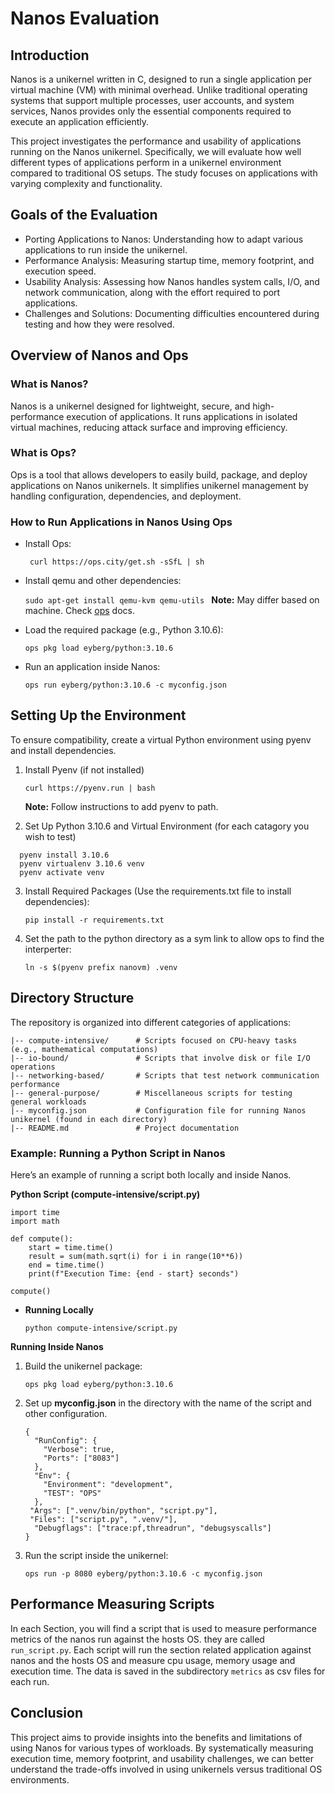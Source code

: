 # Nanos Evaluation

## Introduction

Nanos is a unikernel written in C, designed to run a single application per virtual machine (VM) with minimal overhead. Unlike traditional operating systems that support multiple processes, user accounts, and system services, Nanos provides only the essential components required to execute an application efficiently.

This project investigates the performance and usability of applications running on the Nanos unikernel. Specifically, we will evaluate how well different types of applications perform in a unikernel environment compared to traditional OS setups. The study focuses on applications with varying complexity and functionality.

## Goals of the Evaluation

- Porting Applications to Nanos: Understanding how to adapt various applications to run inside the unikernel.
- Performance Analysis: Measuring startup time, memory footprint, and execution speed.
- Usability Analysis: Assessing how Nanos handles system calls, I/O, and network communication, along with the effort required to port applications.
- Challenges and Solutions: Documenting difficulties encountered during testing and how they were resolved.

## Overview of Nanos and Ops

### What is Nanos?

Nanos is a unikernel designed for lightweight, secure, and high-performance execution of applications. It runs applications in isolated virtual machines, reducing attack surface and improving efficiency.

### What is Ops?

Ops is a tool that allows developers to easily build, package, and deploy applications on Nanos unikernels. It simplifies unikernel management by handling configuration, dependencies, and deployment.

### How to Run Applications in Nanos Using Ops

- Install Ops:

  ` curl https://ops.city/get.sh -sSfL | sh`

- Install qemu and other dependencies:

  `sudo apt-get install qemu-kvm qemu-utils `
  **Note:** May differ based on machine. Check [ops](https://docs.ops.city/ops/getting_started) docs.

- Load the required package (e.g., Python 3.10.6):

  `ops pkg load eyberg/python:3.10.6`

- Run an application inside Nanos:

  `ops run eyberg/python:3.10.6 -c myconfig.json`

## Setting Up the Environment

To ensure compatibility, create a virtual Python environment using pyenv and install dependencies.

1. Install Pyenv (if not installed)

   `curl https://pyenv.run | bash`

   **Note:** Follow instructions to add pyenv to path.

2. Set Up Python 3.10.6 and Virtual Environment (for each catagory you wish to test)

```
  pyenv install 3.10.6
  pyenv virtualenv 3.10.6 venv
  pyenv activate venv
```

3. Install Required Packages (Use the requirements.txt file to install dependencies):

   `pip install -r requirements.txt`

4. Set the path to the python directory as a sym link to allow ops to find the interperter:

   `ln -s $(pyenv prefix nanovm) .venv`

## Directory Structure

The repository is organized into different categories of applications:

```.
|-- compute-intensive/      # Scripts focused on CPU-heavy tasks (e.g., mathematical computations)
|-- io-bound/               # Scripts that involve disk or file I/O operations
|-- networking-based/       # Scripts that test network communication performance
|-- general-purpose/        # Miscellaneous scripts for testing general workloads
|-- myconfig.json           # Configuration file for running Nanos unikernel (found in each directory)
|-- README.md               # Project documentation
```

### Example: Running a Python Script in Nanos

Here’s an example of running a script both locally and inside Nanos.

**Python Script (compute-intensive/script.py)**

```
import time
import math

def compute():
    start = time.time()
    result = sum(math.sqrt(i) for i in range(10**6))
    end = time.time()
    print(f"Execution Time: {end - start} seconds")

compute()
```

- **Running Locally**

  `python compute-intensive/script.py`

**Running Inside Nanos**

1. Build the unikernel package:

   `ops pkg load eyberg/python:3.10.6`

2. Set up **myconfig.json** in the directory with the name of the script and other configuration.

   ```
   {
     "RunConfig": {
       "Verbose": true,
       "Ports": ["8083"]
     },
     "Env": {
       "Environment": "development",
       "TEST": "OPS"
     },
   	"Args": [".venv/bin/python", "script.py"],
   	"Files": ["script.py", ".venv/"],
     "Debugflags": ["trace:pf,threadrun", "debugsyscalls"]
   }
   ```

3. Run the script inside the unikernel:

   `ops run -p 8080 eyberg/python:3.10.6 -c myconfig.json`

## Performance Measuring Scripts

In each Section, you will find a script that is used to measure performance metrics of the nanos run against the hosts OS. they are called `run_script.py`.
Each script will run the section related application against nanos and the hosts OS and measure cpu usage, memory usage and execution time. The data is saved in the subdirectory `metrics` as csv files for each run.

## Conclusion

This project aims to provide insights into the benefits and limitations of using Nanos for various types of workloads. By systematically measuring execution time, memory footprint, and usability challenges, we can better understand the trade-offs involved in using unikernels versus traditional OS environments.
